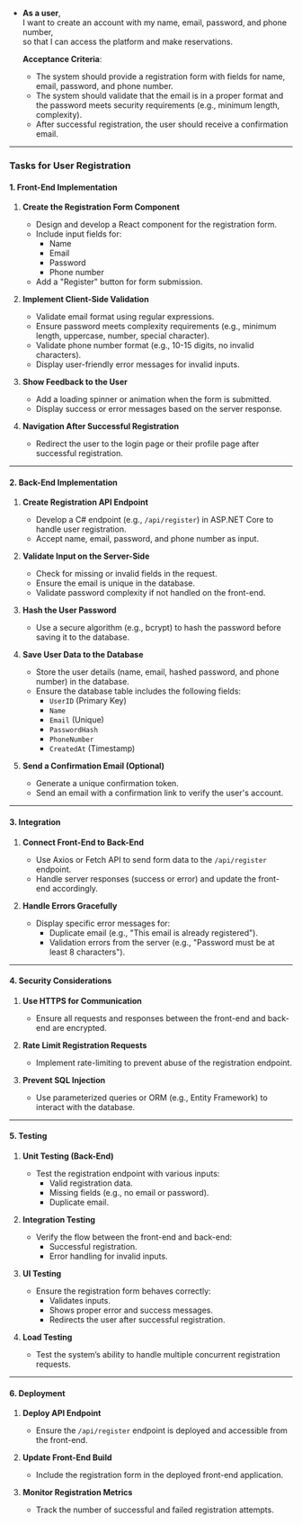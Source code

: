 
- **As a user**,  
    I want to create an account with my name, email, password, and phone number,  
    so that I can access the platform and make reservations.  
    
    **Acceptance Criteria**:
    - The system should provide a registration form with fields for name, email, password, and phone number.
    - The system should validate that the email is in a proper format and the password meets security requirements (e.g., minimum length, complexity).
    - After successful registration, the user should receive a confirmation email.

---

### **Tasks for User Registration**

#### **1. Front-End Implementation**

1. **Create the Registration Form Component**
    
    - Design and develop a React component for the registration form.
    - Include input fields for:
        - Name
        - Email
        - Password
        - Phone number
    - Add a "Register" button for form submission.
2. **Implement Client-Side Validation**
    
    - Validate email format using regular expressions.
    - Ensure password meets complexity requirements (e.g., minimum length, uppercase, number, special character).
    - Validate phone number format (e.g., 10-15 digits, no invalid characters).
    - Display user-friendly error messages for invalid inputs.
3. **Show Feedback to the User**
    
    - Add a loading spinner or animation when the form is submitted.
    - Display success or error messages based on the server response.
4. **Navigation After Successful Registration**
    
    - Redirect the user to the login page or their profile page after successful registration.

---

#### **2. Back-End Implementation**

1. **Create Registration API Endpoint**
    
    - Develop a C# endpoint (e.g., `/api/register`) in ASP.NET Core to handle user registration.
    - Accept name, email, password, and phone number as input.
2. **Validate Input on the Server-Side**
    
    - Check for missing or invalid fields in the request.
    - Ensure the email is unique in the database.
    - Validate password complexity if not handled on the front-end.
3. **Hash the User Password**
    
    - Use a secure algorithm (e.g., bcrypt) to hash the password before saving it to the database.
4. **Save User Data to the Database**
    
    - Store the user details (name, email, hashed password, and phone number) in the database.
    - Ensure the database table includes the following fields:
        - `UserID` (Primary Key)
        - `Name`
        - `Email` (Unique)
        - `PasswordHash`
        - `PhoneNumber`
        - `CreatedAt` (Timestamp)
5. **Send a Confirmation Email (Optional)**
    
    - Generate a unique confirmation token.
    - Send an email with a confirmation link to verify the user's account.

---

#### **3. Integration**

1. **Connect Front-End to Back-End**
    
    - Use Axios or Fetch API to send form data to the `/api/register` endpoint.
    - Handle server responses (success or error) and update the front-end accordingly.
2. **Handle Errors Gracefully**
    
    - Display specific error messages for:
        - Duplicate email (e.g., "This email is already registered").
        - Validation errors from the server (e.g., "Password must be at least 8 characters").

---

#### **4. Security Considerations**

1. **Use HTTPS for Communication**
    
    - Ensure all requests and responses between the front-end and back-end are encrypted.
2. **Rate Limit Registration Requests**
    
    - Implement rate-limiting to prevent abuse of the registration endpoint.
3. **Prevent SQL Injection**
    
    - Use parameterized queries or ORM (e.g., Entity Framework) to interact with the database.

---

#### **5. Testing**

1. **Unit Testing (Back-End)**
    
    - Test the registration endpoint with various inputs:
        - Valid registration data.
        - Missing fields (e.g., no email or password).
        - Duplicate email.
2. **Integration Testing**
    
    - Verify the flow between the front-end and back-end:
        - Successful registration.
        - Error handling for invalid inputs.
3. **UI Testing**
    
    - Ensure the registration form behaves correctly:
        - Validates inputs.
        - Shows proper error and success messages.
        - Redirects the user after successful registration.
4. **Load Testing**
    
    - Test the system’s ability to handle multiple concurrent registration requests.

---

#### **6. Deployment**

1. **Deploy API Endpoint**
    
    - Ensure the `/api/register` endpoint is deployed and accessible from the front-end.
2. **Update Front-End Build**
    
    - Include the registration form in the deployed front-end application.
3. **Monitor Registration Metrics**
    
    - Track the number of successful and failed registration attempts.